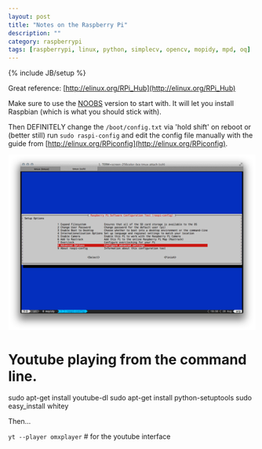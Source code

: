 ```yaml
---
layout: post
title: "Notes on the Raspberry Pi"
description: ""
category: raspberrypi 
tags: [raspberrypi, linux, python, simplecv, opencv, mopidy, mpd, oq]
---
```

{% include JB/setup %}

Great reference: [http://elinux.org/RPi_Hub](http://elinux.org/RPi_Hub)

Make sure to use the [NOOBS](http://elinux.org/RPi_Easy_SD_Card_Setup#Using_NOOBS) version to start with. It will let you install Raspbian (which is what you should stick with).

Then DEFINITELY change the `/boot/config.txt` via 'hold shift' on reboot or (better still) run `sudo raspi-config` and edit the config file manually with the guide from [http://elinux.org/RPiconfig](http://elinux.org/RPiconfig).

![Raspberry Pi config file](/assets/files/raspi-config.png)

Youtube playing from the command line.
======================================

  sudo apt-get install youtube-dl
  sudo apt-get install python-setuptools
  sudo easy_install whitey

Then... 

`yt --player omxplayer` # for the youtube interface

